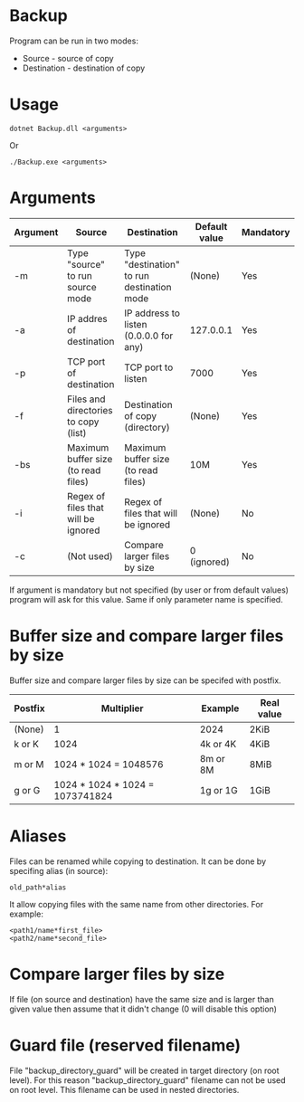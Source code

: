 # Backup
Program can be run in two modes:
- Source - source of copy
- Destination - destination of copy
# Usage
```
dotnet Backup.dll <arguments>
 ```
Or
 ```
./Backup.exe <arguments>
 ```
# Arguments
| Argument | Source | Destination | Default value | Mandatory |
|----------|--------|--------|---------------|-----------|
|-m|Type "source" to run source mode|Type "destination" to run destination mode|(None)|Yes|
|-a|IP addres of destination|IP address to listen (0.0.0.0 for any)|127.0.0.1|Yes|
|-p|TCP port of destination|TCP port to listen|7000|Yes|
|-f|Files and directories to copy (list)|Destination of copy (directory)|(None)|Yes|
|-bs|Maximum buffer size (to read files)|Maximum buffer size (to read files)|10M|Yes|
|-i|Regex of files that will be ignored|Regex of files that will be ignored|(None)|No|
|-c|(Not used)|Compare larger files by size|0 (ignored)|No|

If argument is mandatory but not specified (by user or from default values) program will ask for this value. Same if only parameter name is specified.

# Buffer size and compare larger files by size
Buffer size and compare larger files by size can be specifed with postfix.

|Postfix|Multiplier|Example|Real value|
|------|----------|-------|----------|
|(None)|1|2024|2KiB| 
|k or K|1024|4k or 4K|4KiB|
|m or M|1024 * 1024 = 1048576|8m or 8M|8MiB|
|g or G|1024 * 1024 * 1024 = 1073741824|1g or 1G|1GiB|

# Aliases
Files can be renamed while copying to destination. It can be done by specifing alias (in source): <br/>
```
old_path*alias
```
It allow copying files with the same name from other directories. For example:
```
<path1/name*first_file>
<path2/name*second_file>
```
# Compare larger files by size
If file (on source and destination) have the same size and is larger than given value then assume that it didn't change (0 will disable this option)

# Guard file (reserved filename)
File "backup_directory_guard" will be created in target directory (on root level). For this reason "backup_directory_guard" filename can not be used on root level. This filename can be used in nested directories.